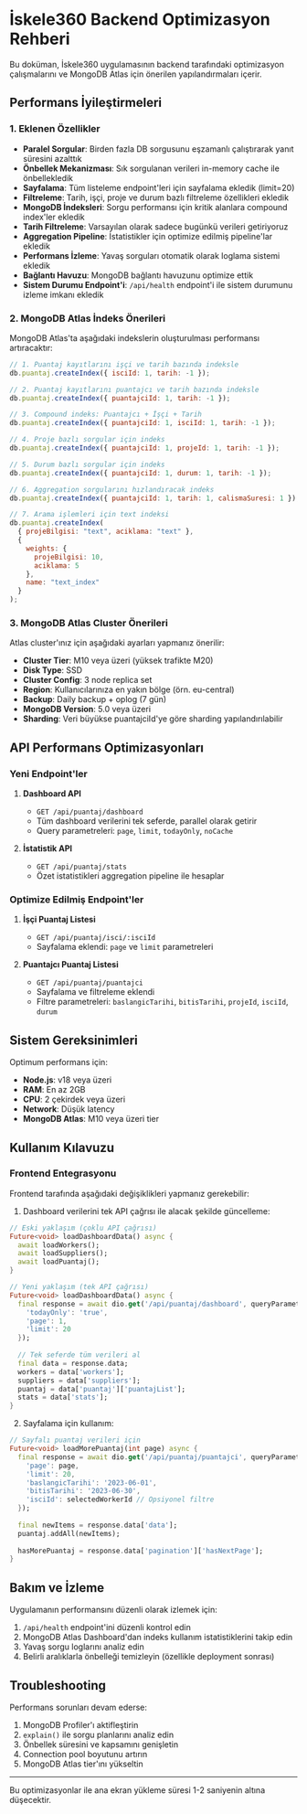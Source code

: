 # İskele360 Backend Optimizasyon Rehberi

Bu doküman, İskele360 uygulamasının backend tarafındaki optimizasyon çalışmalarını ve MongoDB Atlas için önerilen yapılandırmaları içerir.

## Performans İyileştirmeleri

### 1. Eklenen Özellikler

- **Paralel Sorgular**: Birden fazla DB sorgusunu eşzamanlı çalıştırarak yanıt süresini azalttık
- **Önbellek Mekanizması**: Sık sorgulanan verileri in-memory cache ile önbellekledik
- **Sayfalama**: Tüm listeleme endpoint'leri için sayfalama ekledik (limit=20)
- **Filtreleme**: Tarih, işçi, proje ve durum bazlı filtreleme özellikleri ekledik
- **MongoDB İndeksleri**: Sorgu performansı için kritik alanlara compound index'ler ekledik
- **Tarih Filtreleme**: Varsayılan olarak sadece bugünkü verileri getiriyoruz
- **Aggregation Pipeline**: İstatistikler için optimize edilmiş pipeline'lar ekledik
- **Performans İzleme**: Yavaş sorguları otomatik olarak loglama sistemi ekledik
- **Bağlantı Havuzu**: MongoDB bağlantı havuzunu optimize ettik
- **Sistem Durumu Endpoint'i**: `/api/health` endpoint'i ile sistem durumunu izleme imkanı ekledik

### 2. MongoDB Atlas İndeks Önerileri

MongoDB Atlas'ta aşağıdaki indekslerin oluşturulması performansı artıracaktır:

```js
// 1. Puantaj kayıtlarını işçi ve tarih bazında indeksle
db.puantaj.createIndex({ isciId: 1, tarih: -1 });

// 2. Puantaj kayıtlarını puantajcı ve tarih bazında indeksle
db.puantaj.createIndex({ puantajciId: 1, tarih: -1 });

// 3. Compound indeks: Puantajcı + İşçi + Tarih
db.puantaj.createIndex({ puantajciId: 1, isciId: 1, tarih: -1 });

// 4. Proje bazlı sorgular için indeks
db.puantaj.createIndex({ puantajciId: 1, projeId: 1, tarih: -1 });

// 5. Durum bazlı sorgular için indeks
db.puantaj.createIndex({ puantajciId: 1, durum: 1, tarih: -1 });

// 6. Aggregation sorgularını hızlandıracak indeks
db.puantaj.createIndex({ puantajciId: 1, tarih: 1, calismaSuresi: 1 });

// 7. Arama işlemleri için text indeksi
db.puantaj.createIndex(
  { projeBilgisi: "text", aciklama: "text" },
  { 
    weights: { 
      projeBilgisi: 10, 
      aciklama: 5 
    },
    name: "text_index" 
  }
);
```

### 3. MongoDB Atlas Cluster Önerileri

Atlas cluster'ınız için aşağıdaki ayarları yapmanız önerilir:

- **Cluster Tier**: M10 veya üzeri (yüksek trafikte M20)
- **Disk Type**: SSD
- **Cluster Config**: 3 node replica set
- **Region**: Kullanıcılarınıza en yakın bölge (örn. eu-central)
- **Backup**: Daily backup + oplog (7 gün)
- **MongoDB Version**: 5.0 veya üzeri
- **Sharding**: Veri büyükse puantajciId'ye göre sharding yapılandırılabilir

## API Performans Optimizasyonları

### Yeni Endpoint'ler

1. **Dashboard API**
   - `GET /api/puantaj/dashboard`
   - Tüm dashboard verilerini tek seferde, parallel olarak getirir
   - Query parametreleri: `page`, `limit`, `todayOnly`, `noCache`

2. **İstatistik API**
   - `GET /api/puantaj/stats`
   - Özet istatistikleri aggregation pipeline ile hesaplar

### Optimize Edilmiş Endpoint'ler

1. **İşçi Puantaj Listesi**
   - `GET /api/puantaj/isci/:isciId`
   - Sayfalama eklendi: `page` ve `limit` parametreleri

2. **Puantajcı Puantaj Listesi**
   - `GET /api/puantaj/puantajci`
   - Sayfalama ve filtreleme eklendi
   - Filtre parametreleri: `baslangicTarihi`, `bitisTarihi`, `projeId`, `isciId`, `durum`

## Sistem Gereksinimleri

Optimum performans için:

- **Node.js**: v18 veya üzeri
- **RAM**: En az 2GB
- **CPU**: 2 çekirdek veya üzeri
- **Network**: Düşük latency
- **MongoDB Atlas**: M10 veya üzeri tier

## Kullanım Kılavuzu

### Frontend Entegrasyonu

Frontend tarafında aşağıdaki değişiklikleri yapmanız gerekebilir:

1. Dashboard verilerini tek API çağrısı ile alacak şekilde güncelleme:

```dart
// Eski yaklaşım (çoklu API çağrısı)
Future<void> loadDashboardData() async {
  await loadWorkers();
  await loadSuppliers();
  await loadPuantaj();
}

// Yeni yaklaşım (tek API çağrısı)
Future<void> loadDashboardData() async {
  final response = await dio.get('/api/puantaj/dashboard', queryParameters: {
    'todayOnly': 'true',
    'page': 1,
    'limit': 20
  });
  
  // Tek seferde tüm verileri al
  final data = response.data;
  workers = data['workers'];
  suppliers = data['suppliers'];
  puantaj = data['puantaj']['puantajList'];
  stats = data['stats'];
}
```

2. Sayfalama için kullanım:

```dart
// Sayfalı puantaj verileri için
Future<void> loadMorePuantaj(int page) async {
  final response = await dio.get('/api/puantaj/puantajci', queryParameters: {
    'page': page,
    'limit': 20,
    'baslangicTarihi': '2023-06-01',
    'bitisTarihi': '2023-06-30',
    'isciId': selectedWorkerId // Opsiyonel filtre
  });
  
  final newItems = response.data['data'];
  puantaj.addAll(newItems);
  
  hasMorePuantaj = response.data['pagination']['hasNextPage'];
}
```

## Bakım ve İzleme

Uygulamanın performansını düzenli olarak izlemek için:

1. `/api/health` endpoint'ini düzenli kontrol edin
2. MongoDB Atlas Dashboard'dan indeks kullanım istatistiklerini takip edin
3. Yavaş sorgu loglarını analiz edin
4. Belirli aralıklarla önbelleği temizleyin (özellikle deployment sonrası)

## Troubleshooting

Performans sorunları devam ederse:

1. MongoDB Profiler'ı aktifleştirin
2. `explain()` ile sorgu planlarını analiz edin
3. Önbellek süresini ve kapsamını genişletin
4. Connection pool boyutunu artırın
5. MongoDB Atlas tier'ını yükseltin

---

Bu optimizasyonlar ile ana ekran yükleme süresi 1-2 saniyenin altına düşecektir. 